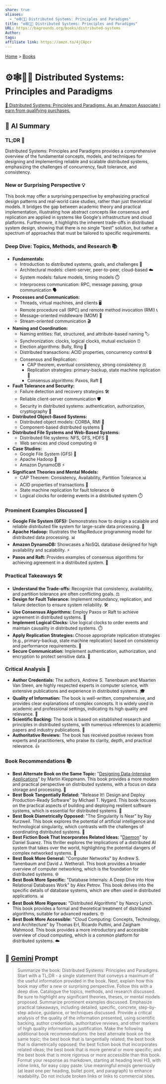 ```yaml
---
share: true
aliases:
  - "⚙️🕸️🧩🔑 Distributed Systems: Principles and Paradigms"
title: "⚙️🕸️🧩🔑 Distributed Systems: Principles and Paradigms"
URL: https://bagrounds.org/books/distributed-systems
Author: 
tags: 
affiliate link: https://amzn.to/4jCApcr
---
```

[Home](../index.md) > [Books](./index.md)  
# ⚙️🕸️🧩🔑 Distributed Systems: Principles and Paradigms  
[🛒 Distributed Systems: Principles and Paradigms. As an Amazon Associate I earn from qualifying purchases.](https://amzn.to/4jCApcr)  
  
## 🤖 AI Summary  
### **TL;DR** 🚀  
Distributed Systems: Principles and Paradigms provides a comprehensive overview of the fundamental concepts, models, and techniques for designing and implementing reliable and scalable distributed systems, emphasizing the challenges of concurrency, fault tolerance, and consistency.  
  
### **New or Surprising Perspective** 💡  
This book may offer a surprising perspective by emphasizing practical design patterns and real-world case studies, rather than just theoretical models. It bridges the gap between academic theory and practical implementation, illustrating how abstract concepts like consensus and replication are applied in systems like Google's infrastructure and cloud platforms. Furthermore, it highlights the inherent trade-offs in distributed system design, showing that there is no single "best" solution, but rather a spectrum of approaches that must be tailored to specific requirements.  
  
### **Deep Dive: Topics, Methods, and Research** 📚  
* **Fundamentals:**  
    * Introduction to distributed systems, goals, and challenges 🎯  
    * Architectural models: client-server, peer-to-peer, cloud-based ☁️  
    * System models: failure models, timing models ⏱️  
    * Interprocess communication: RPC, message passing, group communication 🗣️  
* **Processes and Communication:**  
    * Threads, virtual machines, and clients 🖥️  
    * Remote procedure call (RPC) and remote method invocation (RMI) 📞  
    * Message-oriented middleware (MOM) 📨  
    * Stream-oriented communication 🎬  
* **Naming and Coordination:**  
    * Naming entities: flat, structured, and attribute-based naming 🏷️  
    * Synchronization: clocks, logical clocks, mutual exclusion ⏰  
    * Election algorithms: Bully, Ring 👑  
    * Distributed transactions: ACID properties, concurrency control 🔒  
    * Consensus and Replication:  
        * CAP theorem, eventual consistency, strong consistency ⚖️  
        * Replication strategies: primary-backup, state machine replication 🔄  
        * Consensus algorithms: Paxos, Raft 🤝  
* **Fault Tolerance and Security:**  
    * Failure detection and recovery strategies 🛠️  
    * Reliable client-server communication 🛡️  
    * Security in distributed systems: authentication, authorization, cryptography 🔑  
* **Distributed Object-Based Systems:**  
    * Distributed object models: CORBA, RMI 🧰  
    * Component-based distributed systems 🧩  
* **Distributed File Systems and Web-Based Systems:**  
    * Distributed file systems: NFS, GFS, HDFS 📁  
    * Web services and cloud computing 🌐  
* **Case Studies:**  
    * Google File System (GFS) 📂  
    * Apache Hadoop 🐘  
    * Amazon DynamoDB ⚡  
* **Significant Theories and Mental Models:**  
    * CAP Theorem: Consistency, Availability, Partition Tolerance 📊  
    * ACID properties of transactions 🧪  
    * State machine replication for fault tolerance ⚙️  
    * Logical clocks for ordering events in a distributed system ⏱️  
  
### **Prominent Examples Discussed** 📝  
* **Google File System (GFS):** Demonstrates how to design a scalable and reliable distributed file system for large-scale data processing. 🏢  
* **Apache Hadoop:** Illustrates the MapReduce programming model for distributed data processing. 📊  
* **Amazon DynamoDB:** Showcases a NoSQL database designed for high availability and scalability. ⚡  
* **Paxos and Raft:** Provides examples of consensus algorithms for achieving agreement in a distributed system. 🤝  
  
### **Practical Takeaways** 🛠️  
* **Understand the Trade-offs:** Recognize that consistency, availability, and partition tolerance are often conflicting goals. ⚖️  
* **Design for Fault Tolerance:** Implement redundancy, replication, and failure detection to ensure system reliability. 🛠️  
* **Use Consensus Algorithms:** Employ Paxos or Raft to achieve agreement in distributed systems. 🤝  
* **Implement Logical Clocks:** Use logical clocks to order events and maintain causality in distributed systems. ⏱️  
* **Apply Replication Strategies:** Choose appropriate replication strategies (e.g., primary-backup, state machine replication) based on consistency and performance requirements. 🔄  
* **Secure Communication:** Implement authentication, authorization, and encryption to protect sensitive data. 🔑  
  
### **Critical Analysis** 🧐  
* **Author Credentials:** The authors, Andrew S. Tanenbaum and Maarten Van Steen, are highly respected experts in computer science, with extensive publications and experience in distributed systems. 🎓  
* **Quality of Information:** The book is well-written, comprehensive, and provides clear explanations of complex concepts. It is widely used in academic and professional settings, indicating its high quality and relevance. 💯  
* **Scientific Backing:** The book is based on established research and principles in distributed systems, with numerous references to academic papers and industry publications. 🔬  
* **Authoritative Reviews:** The book has received positive reviews from experts and practitioners, who praise its clarity, depth, and practical relevance. 👍  
  
### **Book Recommendations** 📚  
* **Best Alternate Book on the Same Topic:** "[Designing Data-Intensive Applications](./designing-data-intensive-applications.md)" by Martin Kleppmann. This book provides a more modern and practical perspective on distributed systems, with a focus on data storage and processing. 🔄  
* **Best Book Tangentially Related:** "Release It!: Design and Deploy Production-Ready Software" by Michael T. Nygard. This book focuses on the practical aspects of building and deploying resilient software systems, which is essential for distributed systems. 🚀  
* **Best Book Diametrically Opposed:** "The Singularity Is Near" by Ray Kurzweil. This book explores the potential of artificial intelligence and technological singularity, which contrasts with the challenges of coordinating distributed systems. 🤖  
* **Best Fiction Book That Incorporates Related Ideas:** "[Daemon](./daemon.md)" by Daniel Suarez. This thriller explores the implications of a distributed AI system that takes over the world, highlighting the potential dangers of complex networked systems. 👾  
* **Best Book More General:** "Computer Networks" by Andrew S. Tanenbaum and David J. Wetherall. This book provides a broader overview of computer networking, which is the foundation for distributed systems. 🌐  
* **Best Book More Specific:** "Database Internals: A Deep Dive into How Relational Databases Work" by Alex Petrov. This book delves into the specific details of database systems, which are often used in distributed applications. 📊  
* **Best Book More Rigorous:** "Distributed Algorithms" by Nancy Lynch. This book provides a formal and theoretical treatment of distributed algorithms, suitable for advanced readers. 🤓  
* **Best Book More Accessible:** "Cloud Computing: Concepts, Technology, and Architecture" by Thomas Erl, Ricardo Puttini, and Zaigham Mahmood. This book provides a more introductory and accessible overview of cloud computing, which is a common platform for distributed systems. ☁️  
  
## 💬 [Gemini](https://gemini.google.com) Prompt  
> Summarize the book: Distributed Systems: Principles and Paradigms. Start with a TL;DR - a single statement that conveys a maximum of the useful information provided in the book. Next, explain how this book may offer a new or surprising perspective. Follow this with a deep dive. Catalogue the topics, methods, and research discussed. Be sure to highlight any significant theories, theses, or mental models proposed. Summarize prominent examples discussed. Emphasize practical takeaways, including detailed, specific, concrete, step-by-step advice, guidance, or techniques discussed. Provide a critical analysis of the quality of the information presented, using scientific backing, author credentials, authoritative reviews, and other markers of high quality information as justification. Make the following additional book recommendations: the best alternate book on the same topic; the best book that is tangentially related; the best book that is diametrically opposed; the best fiction book that incorporates related ideas; the best book that is more general or more specific; and the best book that is more rigorous or more accessible than this book. Format your response as markdown, starting at heading level H3, with inline links, for easy copy paste. Use meaningful emojis generously (at least one per heading, bullet point, and paragraph) to enhance readability. Do not include broken links or links to commercial sites.